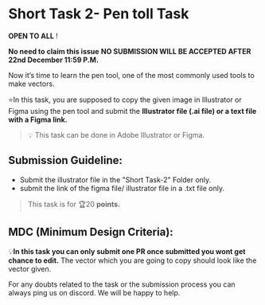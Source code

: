 # Short Task 2- Pen toll Task

**OPEN TO ALL** !

**No need to claim this issue** **NO SUBMISSION WILL BE ACCEPTED AFTER  22nd December 11:59 P.M.**

Now it’s time to learn the pen tool, one of the most commonly used tools to make vectors.

⭐In this task, you are supposed to copy the given image in Illustrator or Figma using the pen tool and submit the **Illustrator file (.ai file) or a text file with a Figma link.**

> 💡 This task can be done in Adobe Illustrator or Figma.
> 

## **Submission Guideline:**

- Submit the illustrator file in the "Short Task-2" Folder only.
- submit the link of the figma file/ illustrator file in a .txt file only.

> This task is for 🏆20 **points.**
> 

## **MDC (Minimum Design Criteria):**

💡**In this task you can only submit one PR once submitted you wont get chance to edit.** The vector which you are going to copy should look like the vector given.

For any doubts related to the task or the submission process you can always ping us on discord. We will be happy to help.

